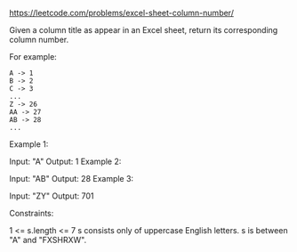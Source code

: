 https://leetcode.com/problems/excel-sheet-column-number/

Given a column title as appear in an Excel sheet, return its corresponding column number.

For example:

    A -> 1
    B -> 2
    C -> 3
    ...
    Z -> 26
    AA -> 27
    AB -> 28 
    ...
Example 1:

Input: "A"
Output: 1
Example 2:

Input: "AB"
Output: 28
Example 3:

Input: "ZY"
Output: 701
 

Constraints:

1 <= s.length <= 7
s consists only of uppercase English letters.
s is between "A" and "FXSHRXW".
